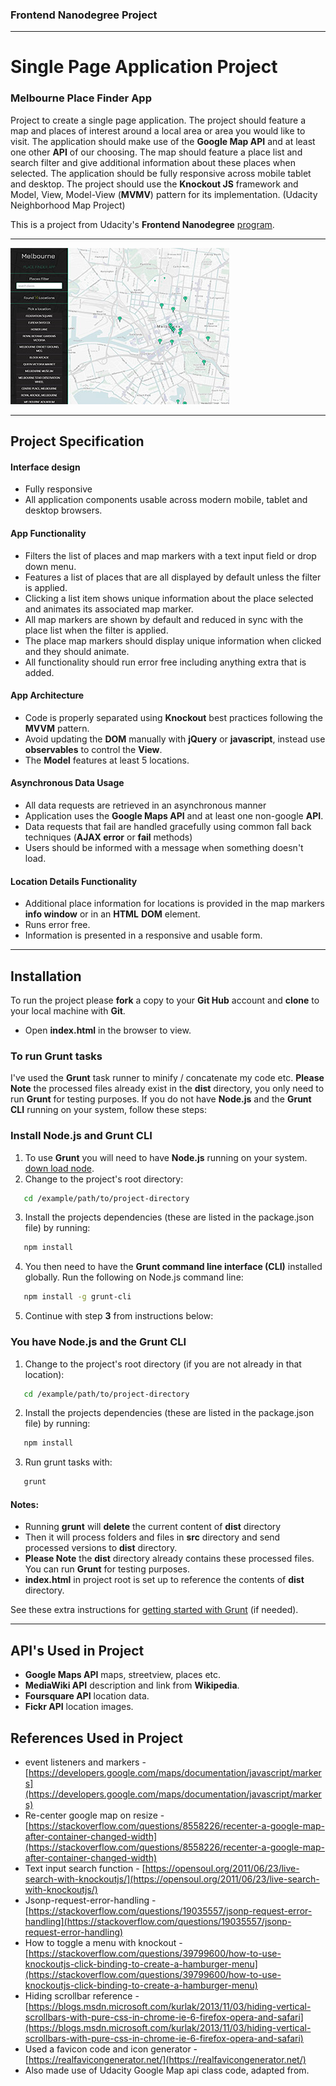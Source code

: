 ### Frontend Nanodegree Project
___

# Single Page Application Project
### Melbourne Place Finder App

Project to create a single page application. The project should feature a map and places of interest around a local area or area you would like to visit. The application should make use of the **Google Map API** and at least one other **API** of our choosing. The map should feature a place list and search filter and give additional information about these places when selected. The application should be fully responsive across mobile tablet and desktop. The project should use the **Knockout JS** framework and Model, View, Model-View (**MVMV**) pattern for its implementation. (Udacity Neighborhood Map Project)

This is a project from Udacity's **Frontend Nanodegree** [program](https://www.udacity.com/course/front-end-web-developer-nanodegree--nd001).
___

![Melbourne Place Finder App](src/images/readme-images/melbourne-place-finder.jpg)

___


## Project Specification

#### Interface design

- Fully responsive
- All application components usable across modern mobile, tablet and desktop browsers.

#### App Functionality

- Filters the list of places and map markers with a text input field or drop down menu.
- Features a list of places that are all displayed by default unless the filter is applied.
- Clicking a list item shows unique information about the place selected and animates its associated map marker.
- All map markers are shown by default and reduced in sync with the place list when the filter is applied.
- The place map markers should display unique information when clicked and they should animate.
- All functionality should run error free including anything extra that is added.

#### App Architecture

- Code is properly separated using **Knockout** best practices following the **MVVM** pattern.
- Avoid updating the **DOM** manually with **jQuery** or **javascript**, instead use **observables** to control the **View**.
- The **Model** features at least 5 locations.

#### Asynchronous Data Usage

- All data requests are retrieved in an asynchronous manner
- Application uses the **Google Maps API** and at least one non-google **API**.
- Data requests that fail are handled gracefully using common fall back techniques (**AJAX error** or **fail** methods)
- Users should be informed with a message when something doesn't load.

#### Location Details Functionality

- Additional place information for locations is provided in the map markers **info window** or in an **HTML** **DOM** element.
- Runs error free.
- Information is presented in a responsive and usable form.
___


## Installation

To run the project please **fork** a copy to your **Git Hub** account and **clone** to your local machine with **Git**.

- Open **index.html** in the browser to view.

### To run Grunt tasks

I've used the **Grunt** task runner to minify / concatenate my code etc. **Please Note** the processed files already exist in the **dist** directory, you only need to run **Grunt** for testing purposes. If you do not have **Node.js** and the **Grunt CLI** running on your system, follow these steps:

### Install Node.js and Grunt CLI

1. To use **Grunt** you will need to have **Node.js** running on your system. [down load node](https://nodejs.org/en/).
2. Change to the project's root directory:
```bash
   cd /example/path/to/project-directory
```
3. Install the projects dependencies (these are listed in the package.json file) by running:
```bash
   npm install
```
4. You then need to have the **Grunt command line interface (CLI)** installed globally. Run the following on Node.js command line:
```bash
   npm install -g grunt-cli
```
5. Continue with step **3** from instructions below:


### You have Node.js and the Grunt CLI

1. Change to the project's root directory (if you are not already in that location):
```bash
   cd /example/path/to/project-directory
```
2. Install the projects dependencies (these are listed in the package.json file) by running:
```bash
   npm install
```
3. Run grunt tasks with:
```bash
   grunt
```

#### Notes:

- Running **grunt** will **delete** the current content of **dist** directory
- Then it will process folders and files in **src** directory and send processed versions to **dist** directory.
- **Please Note** the **dist** directory already contains these processed files. You can run **Grunt** for testing purposes.
- **index.html** in project root is set up to reference the contents of **dist** directory.

See these extra instructions for [getting started with Grunt](https://gruntjs.com/getting-started) (if needed).
___


## API's Used in Project

- **Google Maps API** maps, streetview, places etc.
- **MediaWiki API** description and link from **Wikipedia**.
- **Foursquare API** location data.
- **Fickr API** location images.

## References Used in Project

- event listeners and markers - [https://developers.google.com/maps/documentation/javascript/markers](https://developers.google.com/maps/documentation/javascript/markers)
- Re-center google map on resize - [https://stackoverflow.com/questions/8558226/recenter-a-google-map-after-container-changed-width](https://stackoverflow.com/questions/8558226/recenter-a-google-map-after-container-changed-width)
- Text input search function - [https://opensoul.org/2011/06/23/live-search-with-knockoutjs/](https://opensoul.org/2011/06/23/live-search-with-knockoutjs/)
- Jsonp-request-error-handling - [https://stackoverflow.com/questions/19035557/jsonp-request-error-handling](https://stackoverflow.com/questions/19035557/jsonp-request-error-handling)
- How to toggle a menu with knockout - [https://stackoverflow.com/questions/39799600/how-to-use-knockoutjs-click-binding-to-create-a-hamburger-menu](https://stackoverflow.com/questions/39799600/how-to-use-knockoutjs-click-binding-to-create-a-hamburger-menu)
- Hiding scrollbar reference - [https://blogs.msdn.microsoft.com/kurlak/2013/11/03/hiding-vertical-scrollbars-with-pure-css-in-chrome-ie-6-firefox-opera-and-safari](https://blogs.msdn.microsoft.com/kurlak/2013/11/03/hiding-vertical-scrollbars-with-pure-css-in-chrome-ie-6-firefox-opera-and-safari)
- Used a favicon code and icon generator - [https://realfavicongenerator.net/](https://realfavicongenerator.net/)
- Also made use of Udacity Google Map api class code, adapted from.
